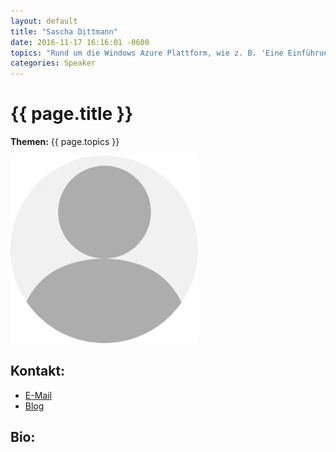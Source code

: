 ```yaml
---
layout: default
title: "Sascha Dittmann"
date: 2016-11-17 16:16:01 -0600
topics: "Rund um die Windows Azure Plattform, wie z. B. 'Eine Einführung für Entwickler', 'Programmieren für den Windows Azure Storage' oder 'Windows Azure Fabric Deep Dive'."
categories: Speaker
---
```


# {{ page.title }}

**Themen:** {{ page.topics }}

![Profilbild](/assets/img/speakers/dummy.png)

## Kontakt:
- [E-Mail](mailto:kontakt@sascha-dittmann.de)
- [Blog](http://www.sascha-dittmann.de/)

## Bio:
